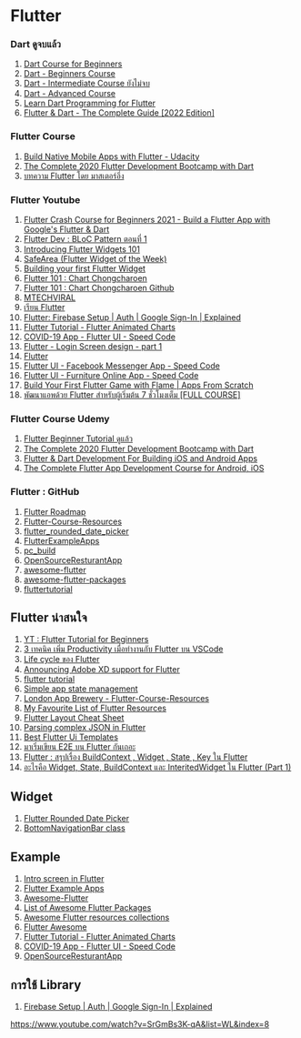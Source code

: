 # Flutter

### Dart ดูจบแล้ว
1. [Dart Course for Beginners](https://www.udemy.com/course/dartlang/)
2. [Dart - Beginners Course](https://www.udemy.com/course/dart-beginners-course/)
3. [Dart - Intermediate Course ยังไม่จบ](https://www.udemy.com/course/dart-intermediate-course/)
4. [Dart - Advanced Course](https://www.udemy.com/course/dart-advanced-course/)
5. [Learn Dart Programming for Flutter](https://www.udemy.com/course/learn-dart-programming/)
6. [Flutter & Dart - The Complete Guide [2022 Edition]](https://www.udemy.com/course/learn-flutter-dart-to-build-ios-android-apps/)

### Flutter Course
1. [Build Native Mobile Apps with Flutter - Udacity](https://classroom.udacity.com/courses/ud905)
2. [The Complete 2020 Flutter Development Bootcamp with Dart](https://www.udemy.com/course/flutter-bootcamp-with-dart/)
3. [บทความ Flutter โดย มาสเตอร์อึ่ง](https://www.androidthai.in.th/android-flutter/)

### Flutter Youtube
1. [Flutter Crash Course for Beginners 2021 - Build a Flutter App with Google's Flutter & Dart](https://www.youtube.com/watch?v=x0uinJvhNxI)
2. [Flutter Dev : BLoC Pattern ตอนที่ 1](https://www.youtube.com/watch?v=34N6Gb19NNc)
3. [Introducing Flutter Widgets 101](https://www.youtube.com/watch?v=CXedqMlLo7M&list=PLOU2XLYxmsIJyiwUPCou_OVTpRIn_8UMd)
4. [SafeArea (Flutter Widget of the Week)](https://www.youtube.com/watch?v=lkF0TQJO0bA&list=PLOU2XLYxmsIL0pH0zWe_ZOHgGhZ7UasUE)
5. [Building your first Flutter Widget](https://www.youtube.com/watch?v=W1pNjxmNHNQ&list=PLOU2XLYxmsIK_ZeW1fh49iu5-j2D99O-P)
6. [Flutter 101 :  Chart Chongcharoen](https://www.youtube.com/watch?v=aR07dbb04ZU&list=PLklsd8s-TIh6QeaZA39oDQfwq4rKQCqiJ)
7. [Flutter 101 :  Chart Chongcharoen Github](https://github.com/chartchuo/pc_build)
8. [MTECHVIRAL](https://www.youtube.com/channel/UCFTM1FGjZSkoSPDZgtbp7hA/playlists)
9. [เรียน Flutter](https://www.youtube.com/channel/UCgutaDZyaTyFNk-g3-DwmKQ)
10. [Flutter: Firebase Setup | Auth | Google Sign-In | Explained](https://www.youtube.com/watch?v=8M-Fa239Hy4)
11. [Flutter Tutorial - Flutter Animated Charts](https://www.youtube.com/watch?v=GwDMwnELTP4)
12. [COVID-19 App - Flutter UI - Speed Code](https://www.youtube.com/watch?v=zx6uMCoW2gQ)
13. [Flutter - Login Screen design - part 1](https://www.youtube.com/watch?v=Tep8Cfb3l4I)
14. [Flutter](https://www.youtube.com/channel/UCgutaDZyaTyFNk-g3-DwmKQ)
15. [Flutter UI - Facebook Messenger App - Speed Code](https://www.youtube.com/watch?v=Zk5LHX0l82g&t=1115s)
16. [Flutter UI - Furniture Online App - Speed Code](https://www.youtube.com/watch?v=KJamdcbHFdg&t=81s)
17. [Build Your First Flutter Game with Flame | Apps From Scratch](https://www.youtube.com/watch?v=o_eVKOqY48Q)
18. [พัฒนาแอพด้วย Flutter สำหรับผู้เริ่มต้น 7 ชั่วโมงเต็ม [FULL COURSE]](https://www.youtube.com/watch?v=3jGj-1-m_zA&t=9647s)

### Flutter Course Udemy
1. [Flutter Beginner Tutorial ดูแล้ว](https://www.udemy.com/course/free-flutter-beginner-tutorial-build-own-app/)
2. [The Complete 2020 Flutter Development Bootcamp with Dart](https://www.udemy.com/course/flutter-bootcamp-with-dart/)
3. [Flutter & Dart Development For Building iOS and Android Apps](https://www.udemy.com/course/flutter-mobile-development/)
4. [The Complete Flutter App Development Course for Android, iOS](https://www.udemy.com/course/the-complete-flutter-app-development-course-for-android-ios/)


### Flutter : GitHub
1. [Flutter Roadmap](https://github.com/olexale/flutter_roadmap)
2. [Flutter-Course-Resources](https://github.com/londonappbrewery/Flutter-Course-Resources)
3. [flutter_rounded_date_picker](https://github.com/benznest/flutter_rounded_date_picker)
4. [FlutterExampleApps](https://github.com/iampawan/FlutterExampleApps)
5. [pc_build](https://github.com/chartchuo/pc_build)
6. [OpenSourceResturantApp](https://github.com/aymansainshy/OpenSourceResturantApp)
7. [awesome-flutter](https://github.com/Solido/awesome-flutter)
8. [awesome-flutter-packages](https://github.com/leisim/awesome-flutter-packages)
9. [fluttertutorial](https://github.com/thekaroe-thailand/source-code-flutter)




<h2>Flutter น่าสนใจ</h2>
<ol>
  <li><a href="https://www.youtube.com/watch?v=1ukSR1GRtMU&list=PL4cUxeGkcC9jLYyp2Aoh6hcWuxFDX6PBJ">YT : Flutter Tutorial for Beginners</a></li>
  <li><a href="https://medium.com/@akkharawatchayapiwat/3-tips-productivity-flutter-vscode-10aff5e9891a">3 เทคนิค เพิ่ม Productivity เมื่อทำงานกับ Flutter บน VSCode</a></li>
  <li><a href="https://medium.com/@BenzDroid/life-cycle-%E0%B8%82%E0%B8%AD%E0%B8%87-flutter-2a9dd6afd199">Life cycle ของ Flutter</a></li>  
  <li><a href="https://medium.com/flutter/announcing-adobe-xd-support-for-flutter-4b3dd55ff40e">Announcing Adobe XD support for Flutter</a></li>      
  <li><a href="https://github.com/thekaroe-thailand/source-code-flutter">flutter tutorial</a></li>       
  <li><a href="https://flutter.dev/docs/development/data-and-backend/state-mgmt/simple">Simple app state management</a></li>     
  <li><a href="https://github.com/londonappbrewery/Flutter-Course-Resources"> London App Brewery - Flutter-Course-Resources </a></li>    
  <li><a href="https://medium.com/coding-with-flutter/my-favourite-list-of-flutter-resources-523adc611cbe"> My Favourite List of Flutter Resources </a></li>     
  <li><a href="https://medium.com/flutter-community/flutter-layout-cheat-sheet-5363348d037e"> Flutter Layout Cheat Sheet </a></li>     
  <li><a href="https://medium.com/flutter-community/parsing-complex-json-in-flutter-747c46655f51">Parsing complex JSON in Flutter </a></li>       
  <li><a href="https://awesomeopensource.com/project/mitesh77/Best-Flutter-UI-Templates">Best Flutter Ui Templates </a></li>      
  <li><a href="https://medium.com/@sanmcdaniel/%E0%B8%A1%E0%B8%B2%E0%B9%80%E0%B8%A3%E0%B8%B4%E0%B9%88%E0%B8%A1%E0%B9%80%E0%B8%82%E0%B8%B5%E0%B8%A2%E0%B8%99-e2e-%E0%B8%9A%E0%B8%99-flutter-%E0%B8%81%E0%B8%B1%E0%B8%99%E0%B9%80%E0%B8%96%E0%B8%AD%E0%B8%B0-ee1eb0d43a07">มาเริ่มเขียน E2E บน Flutter กันเถอะ </a></li>    
  <li><a href="https://benzneststudios.com/blog/flutter/summary-about-build-context-widget-state-key-in-flutter/">Flutter : สรุปเรื่อง BuildContext , Widget , State , Key ใน Flutter </a></li> 
  <li><a href="https://medium.com/flutter-in-thai/%E0%B8%AD%E0%B8%B0%E0%B9%84%E0%B8%A3%E0%B8%84%E0%B8%B7%E0%B8%AD-widget-state-buildcontext-5ca486499b1c">อะไรคือ Widget, State, BuildContext และ InteritedWidget ใน Flutter (Part 1) </a></li>     
</ol>

<h2>Widget</h2>
<ol>
  <li><a href="https://github.com/benznest/flutter_rounded_date_picker">Flutter Rounded Date Picker</a></li>   
  <li><a href="https://api.flutter.dev/flutter/material/BottomNavigationBar-class.html">BottomNavigationBar class </a></li>     
</ol>   

<h2>Example</h2>
<ol>
  <li><a href="https://medium.com/@BenzDroid/intro-screen-in-flutter-2ba5822bcd0a">Intro screen in Flutter</a></li>   
  <li><a href="https://github.com/iampawan/FlutterExampleApps">Flutter Example Apps</a></li>    
  <li><a href="https://github.com/Solido/awesome-flutter">Awesome-Flutter</a></li>    
  <li><a href="https://github.com/leisim/awesome-flutter-packages">List of Awesome Flutter Packages</a></li>    
  <li><a href="https://medium.com/flutterpub/awesome-flutter-resources-collections-b2f4e3e72278">Awesome Flutter resources collections</a></li>     
  <li><a href="https://flutterawesome.com/">Flutter Awesome</a></li>      
  <li><a href="https://www.youtube.com/watch?v=GwDMwnELTP4">Flutter Tutorial - Flutter Animated Charts</a></li>     
  <li><a href="https://www.youtube.com/watch?v=zx6uMCoW2gQ">COVID-19 App - Flutter UI - Speed Code</a></li>      
  <li><a href="https://github.com/aymansainshy/OpenSourceResturantApp">OpenSourceResturantApp</a></li>      
</ol>   

<h2>การใช้ Library</h2>
<ol>
  <li><a href="https://www.youtube.com/watch?v=8M-Fa239Hy4">Firebase Setup | Auth | Google Sign-In | Explained</a></li>      
</ol>   

https://www.youtube.com/watch?v=SrGmBs3K-qA&list=WL&index=8



 


